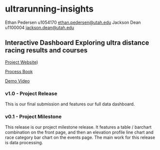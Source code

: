 # ultrarunning-insights
Ethan Pedersen	u1054170	ethan.pedersen@utah.edu
Jackson Dean	u1100004	jackson.dean@utah.edu

## Interactive Dashboard Exploring ultra distance racing results and courses

[Project Website](https://jacksondean17.github.io/ultrarunning-insights/index.html))

[Process Book](https://github.com/jacksondean17/ultrarunning-insights/blob/main/Process%20Book.pdf)

[Demo Video](https://youtu.be/UgZHEVNDP1w)

### v1.0 - Project Release
This is our final submission and features our full data dashboard. 

### v0.1 - Project Milestone
This release is our project milestone release. It features a table / barchart combination on the front page, and then an elevation profile line chart and race category bar chart on the events page. The main work for this release is data processing. 
